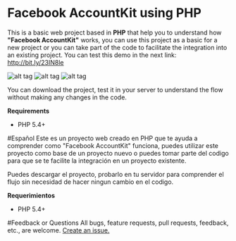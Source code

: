 # Facebook AccountKit using PHP
This is a basic web project based in __PHP__ that help you to understand how __"Facebook AccountKit"__ works, you can use this project as a basic for a new project or you can take part of the code to facilitate the integration into an existing project. You can test this demo in the next link: http://bit.ly/23IN8le

![alt tag](https://elaniin.com/github/webAK1.png) ![alt tag](https://elaniin.com/github/webAK2.png) ![alt tag](https://elaniin.com/github/webAK3.png)

You can download the project, test it in your server to understand the flow without making any changes in the code.

__Requirements__
* PHP 5.4+

#Español
Este es un proyecto web creado en PHP que te ayuda a comprender como "Facebook AccountKit" funciona, puedes utilizar este proyecto como base de un proyecto nuevo o puedes tomar parte del codigo para que se te facilite la integración en un proyecto existente.

Puedes descargar el proyecto, probarlo en tu servidor para comprender el flujo sin necesidad de hacer ningun cambio en el codigo.

__Requerimientos__
* PHP 5.4+

#Feedback or Questions
All bugs, feature requests, pull requests, feedback, etc., are welcome. [Create an issue.](https://github.com/elaniin/AccountKit-Web-PHP/issues)
